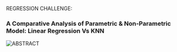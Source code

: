 REGRESSION CHALLENGE: 
### A Comparative Analysis of Parametric & Non-Parametric Model: Linear Regression Vs KNN

![ABSTRACT](https://github.com/Daniel-Hub01/Daniel-Hub01/assets/77064553/f6145fd6-8957-4efd-bbf5-3f5541c92f93)

